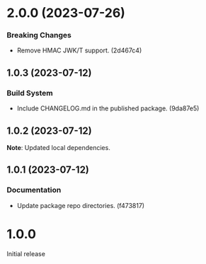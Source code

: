 # 2.0.0 (2023-07-26)

### Breaking Changes

- Remove HMAC JWK/T support. (2d467c4)

## 1.0.3 (2023-07-12)

### Build System

- Include CHANGELOG.md in the published package. (9da87e5)

## 1.0.2 (2023-07-12)

**Note**: Updated local dependencies.

## 1.0.1 (2023-07-12)

### Documentation

- Update package repo directories. (f473817)

# 1.0.0

Initial release
